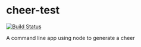 # cheer-test
[![Build Status](https://travis-ci.org/GregDick/cheer-test.svg?branch=master)](https://travis-ci.org/GregDick/cheer-test)

A command line app using node to generate a cheer
